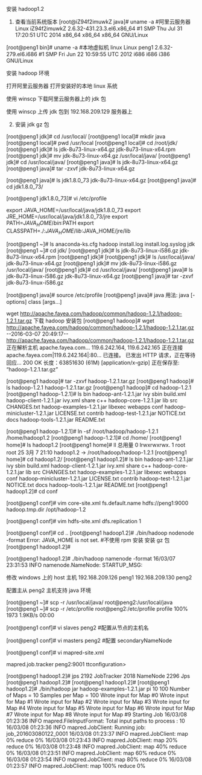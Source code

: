 安装 hadoop1.2　

1. 查看当前系统版本
[root@iZ94f2imuwkZ java]# uname -a #阿里云服务器
Linux iZ94f2imuwkZ 2.6.32-431.23.3.el6.x86_64 #1 SMP Thu Jul 31 17:20:51 UTC 2014 x86_64 x86_64 x86_64 GNU/Linux

[root@peng1 bin]# uname -a #本地虚拟机 linux
Linux peng1 2.6.32-279.el6.i686 #1 SMP Fri Jun 22 10:59:55 UTC 2012 i686 i686 i386 GNU/Linux

安装 hadoop 环境

打开阿里云服务器 打开安装好的本地 linux 系统

使用 winscp 下载阿里云服务器上的 jdk 包

使用 winscp 上传 jdk 包到 192.168.209.129 服务器上

2. 安装 jdk gz 包

[root@peng1 jdk]# cd /usr/local/
[root@peng1 local]# mkdir java
[root@peng1 local]# pwd
/usr/local
[root@peng1 local]# cd /root/jdk/
[root@peng1 jdk]# ls
jdk-8u73-linux-x64.gz  jdk-8u73-linux-x64.rpm
[root@peng1 jdk]# mv jdk-8u73-linux-x64.gz /usr/local/java/
[root@peng1 jdk]# cd /usr/local/java/
[root@peng1 java]# ls
jdk-8u73-linux-x64.gz
[root@peng1 java]# tar -zxvf jdk-8u73-linux-x64.gz

[root@peng1 java]# ls
jdk1.8.0_73  jdk-8u73-linux-x64.gz
[root@peng1 java]# cd jdk1.8.0_73/

[root@peng1 jdk1.8.0_73]# vi /etc/profile

export JAVA_HOME=/usr/local/java/jdk1.8.0_73
export JRE_HOME=/usr/local/java/jdk1.8.0_73/jre
export PATH=$JAVA_HOME/bin:$PATH
export CLASSPATH=./:$JAVA_HOME/lib:$JAVA_HOME/jre/lib



[root@peng1 ~]# ls
anaconda-ks.cfg  hadoop  install.log  install.log.syslog  jdk
[root@peng1 ~]# cd jdk/
[root@peng1 jdk]# ls
jdk-8u73-linux-i586.gz  jdk-8u73-linux-x64.rpm
[root@peng1 jdk]#
[root@peng1 jdk]# ls /usr/local/java/
jdk-8u73-linux-x64.gz
[root@peng1 jdk]# mv jdk-8u73-linux-i586.gz /usr/local/java/
[root@peng1 jdk]# cd /usr/local/java/
[root@peng1 java]# ls
jdk-8u73-linux-i586.gz  jdk-8u73-linux-x64.gz
[root@peng1 java]# tar -zxvf jdk-8u73-linux-i586.gz

[root@peng1 java]# source /etc/profile
[root@peng1 java]# java
用法: java [-options] class [args...]


wget http://apache.fayea.com/hadoop/common/hadoop-1.2.1/hadoop-1.2.1.tar.gz 下载 hadoop 安装包
[root@peng1 hadoop]# wget http://apache.fayea.com/hadoop/common/hadoop-1.2.1/hadoop-1.2.1.tar.gz
--2016-03-07 20:49:17--  http://apache.fayea.com/hadoop/common/hadoop-1.2.1/hadoop-1.2.1.tar.gz
正在解析主机 apache.fayea.com... 119.6.242.164, 119.6.242.165
正在连接 apache.fayea.com|119.6.242.164|:80... 已连接。
已发出 HTTP 请求，正在等待回应... 200 OK
长度：63851630 (61M) [application/x-gzip]
正在保存至: “hadoop-1.2.1.tar.gz”


[root@peng1 hadoop]# tar -zxvf hadoop-1.2.1.tar.gz
[root@peng1 hadoop]# ls
hadoop-1.2.1  hadoop-1.2.1.tar.gz
[root@peng1 hadoop]# cd hadoop-1.2.1
[root@peng1 hadoop-1.2.1]# ls
bin          hadoop-ant-1.2.1.jar          ivy          sbin
build.xml    hadoop-client-1.2.1.jar       ivy.xml      share
c++          hadoop-core-1.2.1.jar         lib          src
CHANGES.txt  hadoop-examples-1.2.1.jar     libexec      webapps
conf         hadoop-minicluster-1.2.1.jar  LICENSE.txt
contrib      hadoop-test-1.2.1.jar         NOTICE.txt
docs         hadoop-tools-1.2.1.jar        README.txt

[root@peng1 hadoop-1.2.1]# ln -sf /root/hadoop/hadoop-1.2.1 /home/hadoop1.2
[root@peng1 hadoop-1.2.1]# cd /home/
[root@peng1 home]# ls
hadoop1.2
[root@peng1 home]# ll
总用量 0
lrwxrwxrwx. 1 root root 25 3月   7 21:10 hadoop1.2 -> /root/hadoop/hadoop-1.2.1
[root@peng1 home]# cd hadoop1.2/
[root@peng1 hadoop1.2]# ls
bin          hadoop-ant-1.2.1.jar          ivy          sbin
build.xml    hadoop-client-1.2.1.jar       ivy.xml      share
c++          hadoop-core-1.2.1.jar         lib          src
CHANGES.txt  hadoop-examples-1.2.1.jar     libexec      webapps
conf         hadoop-minicluster-1.2.1.jar  LICENSE.txt
contrib      hadoop-test-1.2.1.jar         NOTICE.txt
docs         hadoop-tools-1.2.1.jar        README.txt
[root@peng1 hadoop1.2]# cd conf


[root@peng1 conf]# vim core-site.xml
<configuration>
    <property>
        <name>fs.default.name</name>
        <value>hdfs://peng1:9000</value>
    </property>
    <property>
        <name>hadoop.tmp.dir</name>
        <value>/opt/hadoop-1.2</value>
    </property>
</configuration>



[root@peng1 conf]# vim hdfs-site.xml
<configuration>
    <property>
         <name>dfs.replication</name>
         <value>1</value>
    </property>
</configuration>


[root@peng1 conf]# cd ..
[root@peng1 hadoop1.2]# ./bin/hadoop nodenode -format
Error: JAVA_HOME is not set. #不使用 rpm 安装 安装 gz 包
[root@peng1 hadoop1.2]#

[root@peng1 hadoop1.2]# ./bin/hadoop namenode -format
16/03/07 23:31:53 INFO namenode.NameNode: STARTUP_MSG:

修改 windows 上的 host 主机
192.168.209.126 peng1
192.168.209.130 peng2

配置主从
peng2 主机支持 java 环境

[root@peng1 ~]# scp -r /usr/local/java/ root@peng2:/usr/local/java
[root@peng1 ~]# scp -r /etc/profile root@peng2:/etc/profile
profile                                       100% 1973     1.9KB/s   00:00


[root@peng1 conf]# vi slaves
peng2 #配置从节点的主机名

[root@peng1 conf]# vi masters
peng2 #配置 secondaryNameNode


[root@peng1 conf]# vi mapred-site.xml

<configuration>
    <property>
        <name>mapred.job.tracker</name>
        <value>peng2:9001</value>
    </property>
ttconfiguration>




[root@peng1 hadoop1.2]# jps
2192 JobTracker
2018 NameNode
2296 Jps
[root@peng1 hadoop1.2]#
[root@peng1 hadoop1.2]#
[root@peng1 hadoop1.2]# ./bin/hadoop jar hadoop-examples-1.2.1.jar pi 10 100
Number of Maps  = 10
Samples per Map = 100
Wrote input for Map #0
Wrote input for Map #1
Wrote input for Map #2
Wrote input for Map #3
Wrote input for Map #4
Wrote input for Map #5
Wrote input for Map #6
Wrote input for Map #7
Wrote input for Map #8
Wrote input for Map #9
Starting Job
16/03/08 01:23:36 INFO mapred.FileInputFormat: Total input paths to process : 10
16/03/08 01:23:36 INFO mapred.JobClient: Running job: job_201603080122_0001
16/03/08 01:23:37 INFO mapred.JobClient:  map 0% reduce 0%
16/03/08 01:23:43 INFO mapred.JobClient:  map 20% reduce 0%
16/03/08 01:23:48 INFO mapred.JobClient:  map 40% reduce 0%
16/03/08 01:23:51 INFO mapred.JobClient:  map 60% reduce 0%
16/03/08 01:23:54 INFO mapred.JobClient:  map 80% reduce 0%
16/03/08 01:23:57 INFO mapred.JobClient:  map 100% reduce 0%